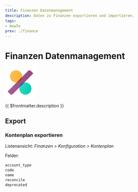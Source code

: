 ```yaml
---
title: Finanzen Datenmanagement
description: Daten zu Finanzen exportieren und importieren.
tags:
- HowTo
prev: ./finance
---
```

# Finanzen Datenmanagement
![icons_odoo_account_accountant](attachments/icons_odoo_account_accountant.png)

{{ $frontmatter.description }}

## Export

### Kontenplan exportieren

Listenansicht: *Finanzen > Konfiguration > Kontenplan*

Felder:

```
account_type
code
name
reconcile
deprecated
```

